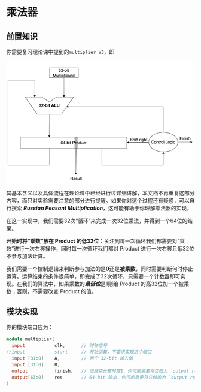 # 乘法器


## 前置知识
你需要复习理论课中提到的`multiplier V3`，即

![Multiplier V3](./pic/multiplier_v3.png)

其基本含义以及具体流程在理论课中已经进行过详细讲解，本文档不再重复这部分内容，而只对实验需要注意的部分进行提醒。如果你对这个过程还有疑惑，可以自行搜索 ***Russian Peasant Multiplication***，这可能有助于你理解乘法器的实现。

在这一实现中，我们需要32次“循环”来完成一次32位乘法，并得到一个64位的结果。

**开始时将“乘数”放在 Product 的低32位**：关注到每一次循环我们都需要对“乘数”进行一次右移操作，同时每一次循环我们都对 Product 进行一次右移且低32位不参与加法计算。

我们需要一个控制逻辑来判断参与加法的是**0**还是**被乘数**，同时需要判断何时停止运算。运算结束的条件很简单，即完成了32次循环，只需要一个计数器即可实现。在我们的算法中，如果乘数的***最低位***是1则给 Product 的高32位加一个被乘数；否则，不需要改变 Product 的值。

## 模块实现
你的模块端口应为：

```verilog title="multiplier.v"
module multiplier(
  input           clk,      // 时钟信号
//input           start     // 开始运算，不要求实现这个端口
  input [31:0]    A,        // 两个 32-bit 输入值
  input [31:0]    B,
  output          finish,   // 当结束计算时置1，你可能需要将它改为 `output reg`
  output[63:0]    res       // 64-bit 输出，你可能需要将它修改为 `output reg[63:0]`
)
```

